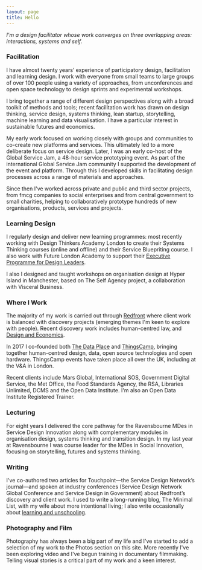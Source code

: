 ```yaml
---
layout: page
title: Hello
---
```

*I'm a design facilitator whose work converges on three overlapping areas: interactions, systems and self.*

### Facilitation
I have almost twenty years’ experience of participatory design, facilitation and learning design. I work with everyone from small teams to large groups of over 100 people using a variety of approaches, from unconferences and open space technology to design sprints and experimental workshops.

I bring together a range of different design perspectives along with a broad toolkit of methods and tools; recent facilitation work has drawn on design thinking, service design, systems thinking, lean startup, storytelling, machine learning and data visualisation. I have a particular interest in sustainable futures and economics.

My early work focused on working closely with groups and communities to co-create new platforms and services. This ultimately led to a more deliberate focus on service design. Later, I was an early co-host of the Global Service Jam, a 48-hour service prototyping event. As part of the international Global Service Jam community I supported the development of the event and platform. Through this I developed skills in facilitating design processes across a range of materials and approaches.

Since then I've worked across private and public and third sector projects, from fmcg companies to social enterprises and from central government to small charities, helping to collaboratively prototype hundreds of new organisations, products, services and projects.

### Learning Design
I regularly design and deliver new learning programmes: most recently working with Design Thinkers Academy London to create their Systems Thinking courses (online and offline) and their Service Bluepriting course. I also work with Future London Academy to support their [Executive Programme for Design Leaders](https://bauhaus.futurelondonacademy.co.uk/).

I also I designed and taught workshops on organisation design at Hyper Island in Manchester, based on The Self Agency project, a collaboration with Visceral Business.

### Where I Work
The majority of my work is carried out through [Redfront](http://redfront.design) where client work is balanced with discovery projects (emerging themes I'm keen to explore with people). Recent discovery work includes human-centred law, and [Design and Economics](https://designandeconomics.com/).

In 2017 I co-founded both [The Data Place](https://thedata.place) and [ThingsCamp](https://things.camp), bringing together human-centred design, data, open source technologies and open hardware. ThingsCamp events have taken place all over the UK, including at the V&A in London.

Recent clients include Mars Global, International SOS, Government Digital Service, the Met Office, the Food Standards Agency, the RSA, Libraries Unlimited, DCMS and the Open Data Institute. I'm also an Open Data Institute Registered Trainer.

### Lecturing
For eight years I delivered the core pathway for the Ravensbourne MDes in Service Design Innovation along with complementary modules in organisation design, systems thinking and transition design. In my last year at Ravensbourne I was course leader for the MDes in Social Innovation, focusing on storytelling, futures and systems thinking.

### Writing
I've co-authored two articles for Touchpoint—the Service Design Network’s journal—and spoken at industry conferences (Service Design Network Global Conference and Service Design in Government) about Redfront’s discovery and client work. I used to write a long-running blog, The Minimal List, with my wife about more intentional living; I also write occasionally about [learning and unschooling](https://medium.com/learning-outsiders).

### Photography and Film
Photography has always been a big part of my life and I've started to add a selection of my work to the Photos section on this site. More recently I've been exploring video and I've begun training in documentary filmmaking. Telling visual stories is a critical part of my work and a keen interest.
